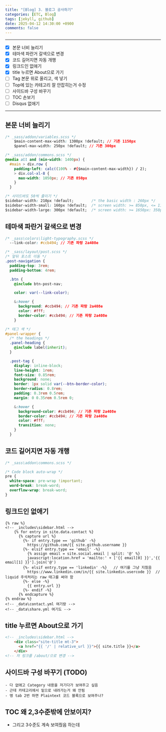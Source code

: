 ```yaml
---
title: "[Blog] 3. 블로그 공사하기"
categories: [ETC, Blog]
tags: [jekyll, github]
date: 2025-04-12 14:30:00 +0900
comments: false
---
```


---

- [x] 본문 너비 늘리기
- [x] 테마색 파란거 갈색으로 변경
- [x] 코드 길어지면 자동 개행
- [x] 링크드인 없애기
- [x] title 누르면 About으로 가기
- [ ] Tag 본문 위로 올리고, 색 넣기
- [ ] Top에 있는 카테고리 잘 안잡히는거 수정
- [ ] 사이드바 구성 바꾸기
- [ ] TOC 손보기
- [ ] Disqus 없애기

---

## 본문 너비 늘리기
```css
/* _sass/addon/variables.scss */
	$main-content-max-width: 1300px !default; // 기존 1150px
	$panel-max-width: 250px !default; // 기존 300px

/* _sass/addon/commons.scss */
@media all and (min-width: 1400px) {
  #main > div.row {
    padding-left: calc((100% - #{$main-content-max-width}) / 2);
    > div.col-xl-8 {
      max-width: 1050px; // 기존 850px
    }
  }

/* 사이드바도 50씩 줄이기 */
$sidebar-width: 210px !default;        /* the basic width : 260px */ 
$sidebar-width-small: 160px !default;  /* screen width: >= 850px, <= 1199px (iPad landscape): 210px */
$sidebar-width-large: 300px !default;  /* screen width: >= 1650px: 350px */

```

## 테마색 파란거 갈색으로 변경
```css
/* _sass\colors\light-typography.scss */
  --link-color: #ccb494; // 기존 파랑 2a408e

/* _sass/layout/post.scss */
/* 앞뒤 포스트 이동 */
.post-navigation {
  padding-top: 3rem;
  padding-bottom: 4rem;

  .btn {
    @include btn-post-nav;

    color: var(--link-color);

    &:hover {
      background: #ccb494; // 기존 파랑 2a408e
      color: #fff;
      border-color: #ccb494; // 기존 파랑 2a408e
    }

/* 태그 색 */
#panel-wrapper {
  /* the headings */
  .panel-heading {
    @include label(inherit);
  }

  .post-tag {
    display: inline-block;
    line-height: 1rem;
    font-size: 0.85rem;
    background: none;
    border: 1px solid var(--btn-border-color);
    border-radius: 0.8rem;
    padding: 0.3rem 0.5rem;
    margin: 0 0.35rem 0.5rem 0;

    &:hover {
      background-color: #ccb494; // 기존 파랑 2a408e
      border-color: #ccb494; // 기존 파랑 2a408e
      color: #fff;
      transition: none;
    }
  }
```

## 코드 길어지면 자동 개행
```css
/* _sass\addon\commons.scss */

/* Code block auto-wrap */
pre {
  white-space: pre-wrap !important;
  word-break: break-word;
  overflow-wrap: break-word;
}
```

## 링크드인 없애기
```liquid
{% raw %}
<!-- _includes\sidebar.html -->
    {% for entry in site.data.contact %}
      {% capture url %}
        {%- if entry.type == 'github' -%}
          https://github.com/{{ site.github.username }}
        {%- elsif entry.type == 'email' -%}
          {% assign email = site.social.email | split: '@' %}
          javascript:location.href = 'mailto:' + ['{{ email[0] }}','{{ email[1] }}'].join('@')
        {%- elsif entry.type == 'linkedin' -%}   // 여기를 그냥 지웠음
          https://www.linkedin.com/in/{{ site.linkedin.usercode }}  // liquid 주석처리는 raw 태그를 써야 함
        {%- else -%}
          {{ entry.url }}
        {%- endif -%}
      {% endcapture %}
{% endraw %}
<!-- _data\contact.yml 여기랑 -->
<!-- _data\share.yml 여기도 -->
```

## title 누르면 About으로 가기
```html
<!-- _includes\sidebar.html -->
    <div class="site-title mt-3">
      <a href="{{ '/' | relative_url }}">{{ site.title }}</a>
    </div>
<!-- 저 링크를 /about/으로 변경 -->

```

## 사이드바 구성 바꾸기 (TODO)
    - 다 없애고 Category 내용을 저기다가 보여주고 싶음
    - 근데 카테고리에서 밑으로 내려가는거 왜 안됨
    - 엥 tab 2번 하면 Plaintext 코드 블록으로 보여주나?

## TOC 왜 2,3수준밖에 안보이지?
- 그리고 3수준도 계속 보여줬음 하는데

